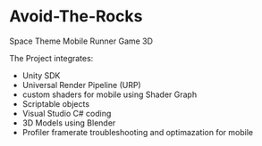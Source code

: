 # Avoid-The-Rocks
Space Theme Mobile Runner Game 3D  
  
The Project integrates:
* Unity SDK
* Universal Render Pipeline (URP)
* custom shaders for mobile using Shader Graph
* Scriptable objects
* Visual Studio C# coding
* 3D Models using Blender
* Profiler framerate troubleshooting and optimazation for mobile
